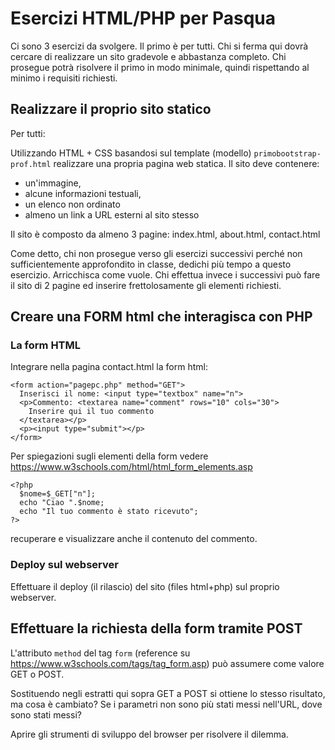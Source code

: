 # Esercizi HTML/PHP per Pasqua

Ci sono 3 esercizi da svolgere. Il primo è per tutti.
Chi si ferma qui dovrà cercare di realizzare un sito gradevole e abbastanza completo.
Chi prosegue potrà risolvere il primo in modo minimale, quindi rispettando
al minimo i requisiti richiesti.

## Realizzare il proprio sito statico

Per tutti:

Utilizzando HTML + CSS basandosi sul template (modello)
`primobootstrap-prof.html` realizzare una propria pagina web
statica. Il sito deve contenere:
  * un'immagine,
  * alcune informazioni testuali,
  * un elenco non ordinato
  * almeno un link a URL esterni al sito stesso

Il sito è composto da almeno 3 pagine: index.html, about.html, contact.html

Come detto, chi non prosegue verso gli esercizi successivi perché non
sufficientemente approfondito in classe, dedichi più tempo
a questo esercizio. Arricchisca come vuole. Chi effettua invece i
successivi può fare il sito di 2 pagine ed inserire frettolosamente
gli elementi richiesti.

## Creare una FORM html che interagisca con PHP

### La form HTML

Integrare nella pagina contact.html la form html:

```
<form action="pagepc.php" method="GET">
  Inserisci il nome: <input type="textbox" name="n">
  <p>Commento: <textarea name="comment" rows="10" cols="30">
    Inserire qui il tuo commento
  </textarea></p>
  <p><input type="submit"></p>
</form>
```

Per spiegazioni sugli elementi della form vedere https://www.w3schools.com/html/html_form_elements.asp

```
<?php
  $nome=$_GET["n"];
  echo "Ciao ".$nome;
  echo "Il tuo commento è stato ricevuto";
?>
```

recuperare e visualizzare anche il contenuto del commento.

### Deploy sul webserver

Effettuare il deploy (il rilascio) del sito (files html+php) sul proprio webserver.

## Effettuare la richiesta della form tramite POST

L'attributo `method` del tag `form` (reference su https://www.w3schools.com/tags/tag_form.asp) può assumere come valore
GET o POST.

Sostituendo negli estratti qui sopra GET a POST si ottiene lo stesso risultato,
ma cosa è cambiato? Se i parametri non sono più stati messi nell'URL, dove sono stati messi?

Aprire gli strumenti di sviluppo del browser per risolvere il dilemma.
